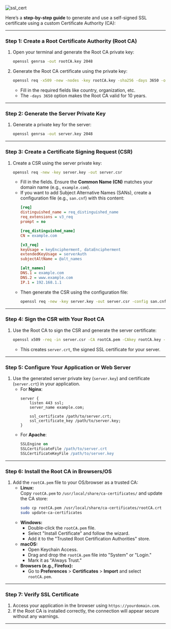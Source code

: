 ![ssl_cert](https://github.com/user-attachments/assets/4d344cf3-68fa-49a8-ad3d-0fa6cafd5dc9)


Here’s a **step-by-step guide** to generate and use a self-signed SSL certificate using a custom Certificate Authority (CA):  

---

### **Step 1: Create a Root Certificate Authority (Root CA)**  
1. Open your terminal and generate the Root CA private key:  
   ```bash
   openssl genrsa -out rootCA.key 2048
   ```  

2. Generate the Root CA certificate using the private key:  
   ```bash
   openssl req -x509 -new -nodes -key rootCA.key -sha256 -days 3650 -out rootCA.pem
   ```  
   - Fill in the required fields like country, organization, etc.  
   - The `-days 3650` option makes the Root CA valid for 10 years.

---

### **Step 2: Generate the Server Private Key**  
1. Generate a private key for the server:  
   ```bash
   openssl genrsa -out server.key 2048
   ```  

---

### **Step 3: Create a Certificate Signing Request (CSR)**  
1. Create a CSR using the server private key:  
   ```bash
   openssl req -new -key server.key -out server.csr
   ```  
   - Fill in the fields. Ensure the **Common Name (CN)** matches your domain name (e.g., `example.com`).  
   - If you want to add Subject Alternative Names (SANs), create a configuration file (e.g., `san.cnf`) with this content:  
     ```ini
     [req]
     distinguished_name = req_distinguished_name
     req_extensions = v3_req
     prompt = no

     [req_distinguished_name]
     CN = example.com

     [v3_req]
     keyUsage = keyEncipherment, dataEncipherment
     extendedKeyUsage = serverAuth
     subjectAltName = @alt_names

     [alt_names]
     DNS.1 = example.com
     DNS.2 = www.example.com
     IP.1 = 192.168.1.1
     ```  
   - Then generate the CSR using the configuration file:  
     ```bash
     openssl req -new -key server.key -out server.csr -config san.cnf
     ```

---

### **Step 4: Sign the CSR with Your Root CA**  
1. Use the Root CA to sign the CSR and generate the server certificate:  
   ```bash
   openssl x509 -req -in server.csr -CA rootCA.pem -CAkey rootCA.key -CAcreateserial -out server.crt -days 365 -sha256 -extensions v3_req -extfile san.cnf
   ```  
   - This creates `server.crt`, the signed SSL certificate for your server.

---

### **Step 5: Configure Your Application or Web Server**  
1. Use the generated server private key (`server.key`) and certificate (`server.crt`) in your application.  
   - For **Nginx**:  
     ```nginx
     server {
         listen 443 ssl;
         server_name example.com;

         ssl_certificate /path/to/server.crt;
         ssl_certificate_key /path/to/server.key;
     }
     ```
   - For **Apache**:  
     ```apache
     SSLEngine on
     SSLCertificateFile /path/to/server.crt
     SSLCertificateKeyFile /path/to/server.key
     ```

---

### **Step 6: Install the Root CA in Browsers/OS**  
1. Add the `rootCA.pem` file to your OS/browser as a trusted CA:  
   - **Linux:**  
     Copy `rootCA.pem` to `/usr/local/share/ca-certificates/` and update the CA store:  
     ```bash
     sudo cp rootCA.pem /usr/local/share/ca-certificates/rootCA.crt
     sudo update-ca-certificates
     ```
   - **Windows:**  
     - Double-click the `rootCA.pem` file.  
     - Select "Install Certificate" and follow the wizard.  
     - Add it to the "Trusted Root Certification Authorities" store.  
   - **macOS:**  
     - Open Keychain Access.  
     - Drag and drop the `rootCA.pem` file into "System" or "Login."  
     - Mark it as "Always Trust."  
   - **Browsers (e.g., Firefox):**  
     - Go to **Preferences** > **Certificates** > **Import** and select `rootCA.pem`.

---

### **Step 7: Verify SSL Certificate**  
1. Access your application in the browser using `https://yourdomain.com`.  
2. If the Root CA is installed correctly, the connection will appear secure without any warnings.  

---

